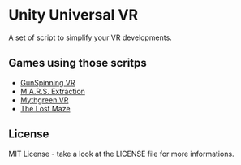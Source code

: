 # Unity Universal VR

A set of script to simplify your VR developments.

## Games using those scritps

- [GunSpinning VR](demonixis.itch.io/gunspinning-vr)
- [M.A.R.S. Extraction](demonixis.itch.io/mars-extraction)
- [Mythgreen VR](https://demonixis.itch.io/mythgreen-vr)
- [The Lost Maze](https://demonixis.itch.io/the-lost-maze)

## License
MIT License - take a look at the LICENSE file for more informations.

